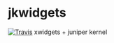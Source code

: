 jkwidgets
=========

[![Travis](https://travis-ci.org/spennihana/jkwidgets.svg?branch=master)](https://travis-ci.org/spennihana/jkwidgets)
xwidgets + juniper kernel
